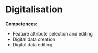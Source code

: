 # Digitalisation
**Competences:**
* Feature attribute selection and editing
* Digital data creation
* Digital data editing